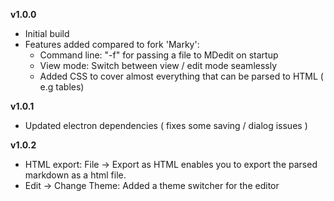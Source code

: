 __v1.0.0__

- Initial build
- Features added compared to fork 'Marky':
  - Command line: "-f" for passing a file to MDedit on startup
  - View mode: Switch between view / edit mode seamlessly
  - Added CSS to cover almost everything that can be parsed to HTML ( e.g tables)

__v1.0.1__

- Updated electron dependencies ( fixes some saving / dialog issues )

__v1.0.2__

- HTML export: File -> Export as HTML enables you to export the parsed markdown as a html file. 
- Edit -> Change Theme: Added a theme switcher for the editor